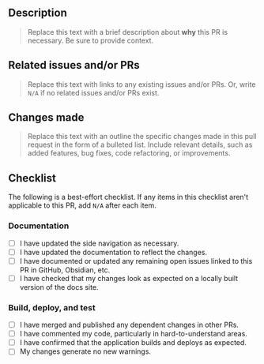 ## Description

> Replace this text with a brief description about **why** this PR is necessary. Be sure to provide context.

## Related issues and/or PRs

> Replace this text with links to any existing issues and/or PRs. Or, write `N/A` if no related issues and/or PRs exist.

## Changes made

> Replace this text with an outline the specific changes made in this pull request in the form of a bulleted list. Include relevant details, such as added features, bug fixes, code refactoring, or improvements.

## Checklist

The following is a best-effort checklist. If any items in this checklist aren't applicable to this PR, add `N/A` after each item.

### Documentation

- [ ] I have updated the side navigation as necessary.
- [ ] I have updated the documentation to reflect the changes.
- [ ] I have documented or updated any remaining open issues linked to this PR in GitHub, Obsidian, etc.
- [ ] I have checked that my changes look as expected on a locally built version of the docs site.

### Build, deploy, and test

- [ ] I have merged and published any dependent changes in other PRs.
- [ ] I have commented my code, particularly in hard-to-understand areas.
- [ ] I have confirmed that the application builds and deploys as expected.
- [ ] My changes generate no new warnings.
